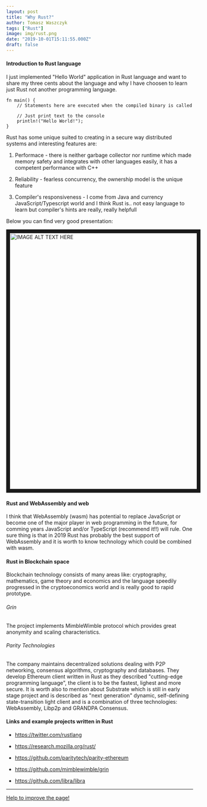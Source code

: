 ```yaml
---
layout: post
title: "Why Rust?"
author: Tomasz Waszczyk
tags: ["Rust"]
image: img/rust.png
date: "2019-10-01T15:11:55.000Z"
draft: false
---
```


#### Introduction to Rust language

I just implemented "Hello World" application in Rust language and want to share my three cents about the language and why I have choosen to learn just Rust not another programming language.

```// This is the main function
fn main() {
    // Statements here are executed when the compiled binary is called

    // Just print text to the console
    println!("Hello World!");
}
```

Rust has some unique suited to creating in a secure way distributed systems and interesting features are:

1. Performace - there is neither garbage collector nor runtime which made memory safety and integrates with other languages easily, it has a competent performance with C++

2. Reliability - fearless concurrency, the ownership model is the unique feature

3. Compiler's responsiveness - I come from Java and currency JavaScript/Typescript world and I think Rust is.. not easy language to learn but compiler's hints are really, really helpfull

Below you can find very good presentation:

<a href="http://www.youtube.com/watch?feature=player_embedded&v=A3AdN7U24iU
" target="_blank"><img src="http://img.youtube.com/vi/A3AdN7U24iU/0.jpg"
alt="IMAGE ALT TEXT HERE" width="840" height="690" border="10" /></a>

#### Rust and WebAssembly and web

I think that WebAssembly (wasm) has potential to replace JavaScript or become one of the major player in web programming in the future, for comming years JavaScript and/or TypeScript (recommend it!!) will rule. One sure thing is that in 2019 Rust has probably the best support of WebAssembly and it is worth to know technology which could be combined with wasm.

#### Rust in Blockchain space

Blockchain technology consists of many areas like: cryptography, mathematics, game theory and economics and the language speedily progressed in the cryptoeconomics world and is really good to rapid prototype.

###### Grin

The project implements MimbleWimble protocol which provides great anonymity and scaling characteristics.

###### Parity Technologies

The company maintains decentralized solutions dealing with P2P networking, consensus algorithms, cryptography and databases. They develop Ethereum client written in Rust as they described "cutting-edge programming language", the client is to be the fastest, lighest and more secure. It is worth also to mention about Substrate which is still in early stage project and is described as "next generation" dynamic, self-defining state-transition light client and is a combination of three technologies: WebAssembly, Libp2p and GRANDPA Consensus.

#### Links and example projects written in Rust

* https://twitter.com/rustlang

* https://research.mozilla.org/rust/

* https://github.com/paritytech/parity-ethereum

* https://github.com/mimblewimble/grin

* https://github.com/libra/libra

---

<a href="https://github.com/thirdwave-network/thirdwave-network-website/tree/master/src/content/why-rust.md" target="_blank">Help to improve the page!</a>
